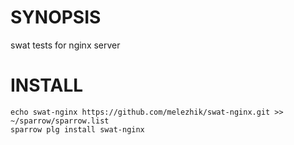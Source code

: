 # SYNOPSIS

swat tests for nginx server

# INSTALL

    echo swat-nginx https://github.com/melezhik/swat-nginx.git >> ~/sparrow/sparrow.list
    sparrow plg install swat-nginx


  
